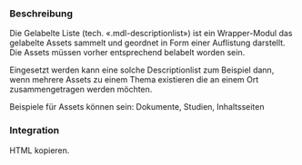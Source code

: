 ### Beschreibung
Die Gelabelte Liste (tech. «.mdl-descriptionlist») ist ein Wrapper-Modul das gelabelte Assets sammelt und geordnet in Form einer Auflistung darstellt. Die Assets müssen vorher entsprechend belabelt worden sein.

Eingesetzt werden kann eine solche Descriptionlist zum Beispiel dann, wenn mehrere Assets zu einem Thema existieren die an einem Ort zusammengetragen werden möchten.

Beispiele für Assets können sein: Dokumente, Studien, Inhaltsseiten 

### Integration

HTML kopieren.
